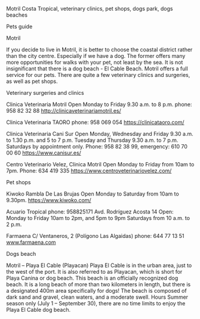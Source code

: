Motril Costa Tropical, veterinary clinics, pet shops, dogs park, dogs beaches

Pets guide

Motril

If you decide to live in Motril, it is better to choose the coastal district rather than the city centre. Especially if we have a dog. The former offers many more opportunities for walks with your pet, not least by the sea. It is not insignificant that there is a dog beach - El Cable Beach.
Motril offers a full service for our pets. There are quite a few veterinary clinics and surgeries, as well as pet shops. 

Veterinary surgeries and clinics

Clinica Veterinaria Motril
Open Monday to Friday 9.30 a.m. to 8 p.m. phone: 958 82 32 88
http://clinicaveterinariamotril.es/

Clinica Veterinaria TAORO
phone: 958 069 054
https://clinicataoro.com/

Clinica Veterinaria Cani Sur
Open Monday, Wednesday and Friday 9.30 a.m. to 1.30 p.m. and 5 to 7 p.m. Tuesday and Thursday 9.30 a.m. to 7 p.m. Saturdays by appointment only. 
Phone: 958 82 38 99, emergency: 610 70 00 60
https://www.canisur.es/

Centro Veterinario Velez, Clinica Motril
Open Monday to Friday from 10am to 7pm. 
Phone: 634 419 335
https://www.centroveterinariovelez.com/


Pet shops

Kiwoko
Rambla De Las Brujas
Open Monday to Saturday from 10am to 9.30pm. 
https://www.kiwoko.com/

Acuario Tropical
phone: 958825171
Avd. Rodríguez Acosta 14
Open: Monday to Friday 10am to 2pm, and 5pm to 9pm 
Saturdays from 10 a.m. to 2 p.m. 

Farmaena
C/ Ventaneros, 2 (Polígono Las Algaidas)
phone: 644 77 13 51
www.farmaena.com

Dogs beach

Motril –  Playa El Cable (Playacan)
Playa El Cable is in the urban area, just to the west of the port.  It is also referred to as Playacan, which is short for Playa Canina or dog beach.  This beach is an officially recognized dog beach.  It is a long beach of more than two kilometers in length, but there is a designated 400m area specifically for dogs!  The beach is composed of dark sand and gravel, clean waters, and a moderate swell.
Hours
Summer season only (July 1 – September 30), there are no time limits to enjoy the Playa El Cable dog beach.
